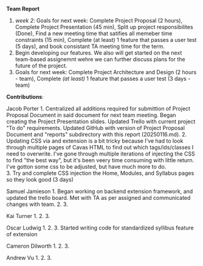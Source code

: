 **Team Report**
  1. *week 2*: Goals for next week: Complete Project Proposal (2 hours), Complete Project Presentation (45 min), Split up project responsibilites (Done), Find a new meeting time that satifies all memeber time constraints (15 min), Complete (at least) 1 feature that passes a user test (5 days), and book consistant TA meeting time for the term.
  2. Begin developing our features. We also will get started on the next team-based assignemnt wehre we can further discuss plans for the future of the project.
  3. Goals for next week: Complete Project Architecture and Design (2 hours - team), Complete *(at least)* 1 feature that passes a user test (3 days - team)

**Contributions**:

  Jacob Porter
    1. Centralized all additions required for submittion of Project Proposal Document in said document for next team meeting. Began creating the Project Presentation slides. Updated Trello with current project "To do" requirements. Updated GitHub with version of Project Proposal Document and "reports" subdirectory with this report (20250116.md). 
    2. Updating CSS via and extension is a bit tricky because I've had to look through multiple pages of Cavas HTML to find out which tags/ids/classes I need to overwrite. I've gone through multiple iterations of injecting the CSS to find "the best way", but it's been veery time consuming with little return. I've gotton some css to be adjusted, but have much more to do.  
    3. Try and complete CSS injection the Home, Modules, and Syllabus pages so they look good (3 days)
    
  Samuel Jamieson 
    1. Began working on backend extension framework, and updated the trello board. Met with TA as per assigned and communicated changes with team.
    2. 
    3. 
    
  Kai Turner
    1. 
    2. 
    3. 
  
  Oscar Ludwig 
    1. 
    2. 
    3. Started writing code for standardized syllibus feature of extension

  Cameron Dilworth
    1. 
    2. 
    3. 

  Andrew Vu
    1. 
    2. 
    3. 

